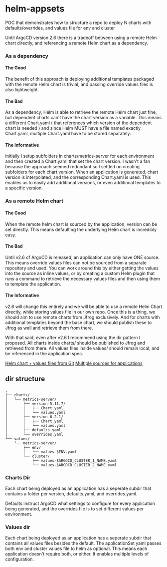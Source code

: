 # helm-appsets
POC that demonstrates how to structure a repo to deploy N charts with defaults/overrides, and values file for env and cluster

Until ArgoCD version 2.6 there is a tradeoff between using a remote Helm chart directly, and referencing a remote Helm chart as a dependency. 

### As a dependency
#### The Good
The benefit of this approach is deploying additional templates packaged with the remote Helm chart is trivial, and passing override values files is also lightweight.
#### The Bad
As a dependency, Helm is able to retrieve the remote Helm chart just fine, but dependent charts can't have the chart version as a variable. This means a different Chart.yaml ( that references which version of the dependent chart is needed ) and since Helm MUST have a file named exactly Chart.yaml, multiple Chart.yaml have to be stored separately.
#### The Informative
Initially I setup subfolders in charts/metrics-server for each environment and then created a Chart.yaml that set the chart version. I wasn't a fan because the approach seemed redundant so I settled on creating subfolders for each chart version. When an application is generated, chart version is interpolated, and the corresponding Chart.yaml is used. This enables us to easily add additional versions, or even additional templates to a specific version.

### As a remote Helm chart
#### The Good
When the remote helm chart is sourced by the application, version can be set directly. This means defaulting the underlying Helm chart is incredibly easy.
#### The Bad
Until v2.6 of ArgoCD is released, an application can only have ONE source. This means override values files can not be sourced from a separate repository and used. You can work around this by either getting the values into the source as inline values, or by creating a custom Helm plugin that runs a command to retrieve the necessary values files and then using them to template the application.
#### The Informative
v2.6 will change this entirely and we will be able to use a remote Helm Chart directly, while storing values file in our own repo. Once this is a thing, we should aim to use remote charts from Jfrog exclusively. And for charts with additional templates beyond the base chart, we should publish these to Jfrog as well and retrieve them from there. 

With that said, even after v2.6 I recommend using the dir pattern I proposed. All charts inside charts/ should be published to Jfrog and retrieved from there. All values files inside values/ should remain local, and be referenced in the application spec.

[Helm chart + values files from Git](https://github.com/argoproj/argo-cd/issues/2789)
[Multiple sources for applications](https://github.com/argoproj/argo-cd/pull/10432)

## dir structure
```
.
├── charts/
│   └── metrics-server/
│       ├── version-5.11.7/
│       │   ├── Chart.yaml
│       │   └── values.yaml
│       ├── version-6.2.1/
│       │   ├── Chart.yaml
│       │   └── values.yaml
│       ├── defaults.yaml
│       └── overrides.yaml
└── values/
    └── metrics-server/
        ├── env/
        │   └── values-$ENV.yaml
        └── cluster/
            ├── values-$ARGOCD_CLUSTER_1_NAME.yaml
            └── values-$ARGOCD_CLUSTER_2_NAME.yaml
```
### Charts Dir
Each chart being deployed as an application has a seperate subdir that contains a folder per version, defaults.yaml, and overrides.yaml.

Defaults instruct ArgoCD what settings to configure for every application being generated, and the overrides file is to set different values per environment.

### Values dir
Each chart being deployed as an application has a seperate subdir that contains all values files besides the default. The applicationSet yaml passes both env and cluster values file to helm as optional. This means each application doesn't require both, or either. It enables multiple levels of configuration. 